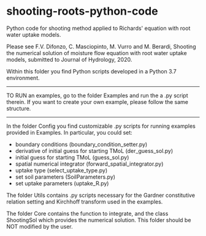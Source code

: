 # shooting-roots-python-code
Python code for shooting method applied to Richards' equation with root water uptake models. 

Please see F.V. Difonzo, C. Masciopinto, M. Vurro and M. Berardi, Shooting the numerical solution of moisture flow equation with root water uptake models, submitted to Journal of Hydrology, 2020.

Within this folder you find Python scripts developed in a Python 3.7 environment.

***
TO RUN an examples, go to the folder Examples and run the a .py script therein.
If you want to create your own example, please follow the same structure.
***

In the folder Config you find customizable .py scripts for running examples provided in Examples.
In particular, you could set:
 - boundary conditions (boundary_condition_setter.py)
 - derivative of initial guess for starting TMoL (der_guess_sol.py)
 - initial guess for starting TMoL (guess_sol.py)
 - spatial numerical integrator (forward_spatial_integrator.py)
 - uptake type (select_uptake_type.py)
 - set soil parameters (SoilParameters.py)
 - set uptake parameters (uptake_R.py)

The folder Utils contains .py scripts necessary for the Gardner constitutive relation setting 
and Kirchhoff transform used in the examples.

The folder Core contains the function to integrate, and the class ShootingSol which provides 
the numerical solution. This folder should be NOT modified by the user.
